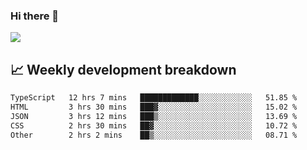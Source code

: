 ### Hi there 👋
<img align="center" src="https://github-readme-stats.vercel.app/api?username=Tumao727&show_icons=true&hide_title=true&theme=dracula" />


## 📈 Weekly development breakdown
<!--START_SECTION:waka-->

```txt
TypeScript   12 hrs 7 mins   █████████████░░░░░░░░░░░░   51.85 %
HTML         3 hrs 30 mins   ███▓░░░░░░░░░░░░░░░░░░░░░   15.02 %
JSON         3 hrs 12 mins   ███▒░░░░░░░░░░░░░░░░░░░░░   13.69 %
CSS          2 hrs 30 mins   ██▓░░░░░░░░░░░░░░░░░░░░░░   10.72 %
Other        2 hrs 2 mins    ██▒░░░░░░░░░░░░░░░░░░░░░░   08.71 %
```

<!--END_SECTION:waka-->